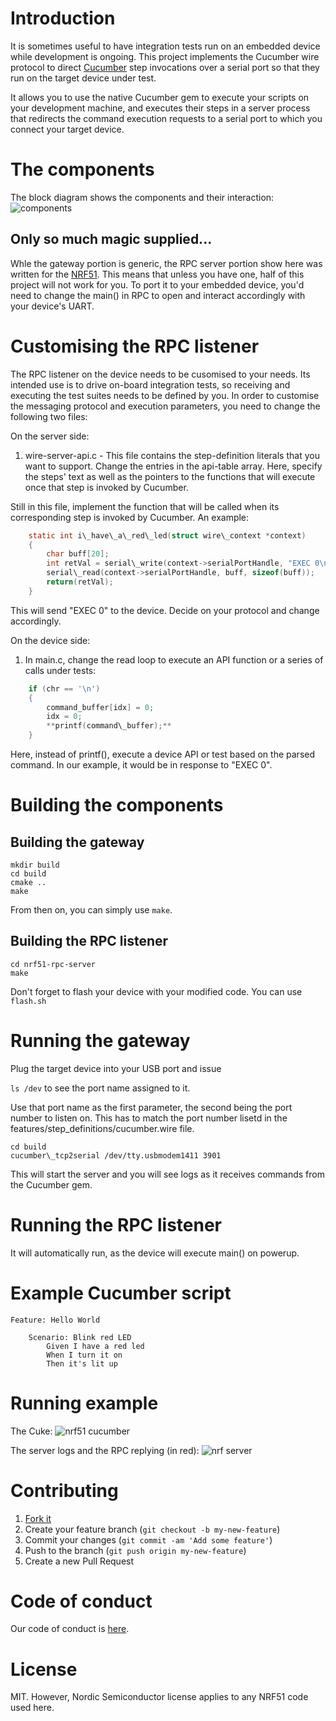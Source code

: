 # Introduction

It is sometimes useful to have integration tests run on an embedded device while development is ongoing.
This project implements the Cucumber wire protocol to direct [Cucumber](http://cucumber.io) step invocations over a serial port so that they run on the target device under test.

It allows you to use the native Cucumber gem to execute your scripts on your development machine, and executes their steps in a server process that redirects the command execution requests to a serial port to which you connect your target device.

# The components

The block diagram shows the components and their interaction:
![components](https://cloud.githubusercontent.com/assets/19006/11642643/10f6e6d0-9d0d-11e5-9a36-de58b092533c.png)

## Only so much magic supplied...

Whle the gateway portion is generic, the RPC server portion show here was written for the [NRF51](https://www.nordicsemi.com/eng/Products/Bluetooth-Smart-Bluetooth-low-energy/nRF51822). This means that unless you have one, half of this project will not work for you.
To port it to your embedded device, you'd need to change the main() in RPC to open and interact accordingly with your device's UART.


# Customising the RPC listener

The RPC listener on the device needs to be cusomised to your needs. Its intended use is to drive on-board integration tests, so receiving and executing the test suites needs to be defined by you.
In order to customise the messaging protocol and execution parameters, you need to change the following two files:


On the server side:

1. wire-server-api.c - This file contains the step-definition literals that you want to support.
Change the entries in the api-table array. Here, specify the steps' text as well as the pointers to the functions that will execute once that step is invoked by Cucumber.


Still in this file, implement the function that will be called when its corresponding step is invoked by Cucumber. An example:
```c
	static int i\_have\_a\_red\_led(struct wire\_context *context)
	{
		char buff[20];	
		int retVal = serial\_write(context->serialPortHandle, "EXEC 0\n");
		serial\_read(context->serialPortHandle, buff, sizeof(buff));
		return(retVal);
	}
```

This will send "EXEC 0" to the device. Decide on your protocol and change accordingly.

On the device side:

1. In main.c, change the read loop to execute an API function or a series of calls under tests:


```c
	if (chr == '\n')
	{
		command_buffer[idx] = 0;
		idx = 0;
		**printf(command\_buffer);**
	}
```


Here, instead of printf(), execute a device API or test based on the parsed command. In our example, it would be in response to "EXEC 0".

# Building the components

## Building the gateway

```
mkdir build
cd build
cmake ..
make
```

From then on, you can simply use ```make```.

## Building the RPC listener

```
cd nrf51-rpc-server
make
```

Don't forget to flash your device with your modified code. You can use ```flash.sh```

# Running the gateway

Plug the target device into your USB port and issue

```ls /dev``` to see the port name assigned to it.

Use that port name as the first parameter, the second being the port number to listen on. This has to match the port number lisetd in the features/step\_definitions/cucumber.wire file.

```
cd build
cucumber\_tcp2serial /dev/tty.usbmodem1411 3901
```

This will start the server and you will see logs as it receives commands from the Cucumber gem.

# Running the RPC listener

It will automatically run, as the device will execute main() on powerup.

# Example Cucumber script

```cucumber
Feature: Hello World

	Scenario: Blink red LED
		Given I have a red led
		When I turn it on
		Then it's lit up
```

# Running example

The Cuke:
![nrf51 cucumber](https://cloud.githubusercontent.com/assets/19006/11642949/e1614972-9d0e-11e5-91d7-5330a9296ff6.png)

The server logs and the RPC replying (in red):
![nrf server](https://cloud.githubusercontent.com/assets/19006/11642997/266a27e6-9d0f-11e5-8df2-d1a46e57eeab.png)

# Contributing

1. [Fork it](https://github.com/ihassin/cucumber-wire-tcp2serial.git)
2. Create your feature branch (`git checkout -b my-new-feature`)
3. Commit your changes (`git commit -am 'Add some feature'`)
4. Push to the branch (`git push origin my-new-feature`)
5. Create a new Pull Request

# Code of conduct
Our code of conduct is [here](https://github.com/ihassin/cucumber-wire-tcp2serial/blob/master/CODE_OF_CONDUCT.md).

# License

MIT.
However, Nordic Semiconductor license applies to any NRF51 code used here.

